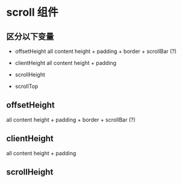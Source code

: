 # scroll 组件

## 区分以下变量

- offsetHeight
    all content height + padding + border + scrollBar (?)
- clientHeight
    all content height + padding

- scrollHeight
- scrollTop

## offsetHeight

all content height + padding + border + scrollBar (?)

## clientHeight
all content height + padding

## scrollHeight




